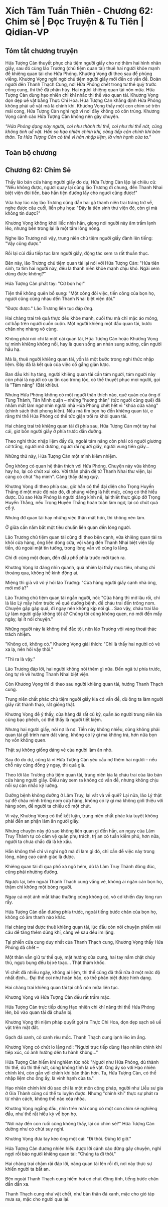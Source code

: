 # Xích Tâm Tuần Thiên - Chương 62: Chim sẻ | Đọc Truyện & Tu Tiên | Qidian-VP



## Tóm tắt chương truyện

Hứa Tượng Càn thuyết phục chủ tiệm người giấy cho nợ thêm hai hình nhân giấy, sau đó cùng lão Trương (chủ tiệm quan tài) thuê hai người khỏe mạnh để khiêng quan tài cho Hứa Phóng. Khương Vọng đi theo sau để phúng viếng. Khương Vọng nghi ngờ chủ tiệm người giấy mới đến có vấn đề. Đoàn người đến Thanh Thạch Cung, nơi Hứa Phóng chết trong tư thế quỳ trước cổng cung, thi thể đã phân hủy. Hai người khiêng quan tài nôn mửa. Hứa Tượng Càn dùng hạo nhiên chi khí nhấc thi thể vào quan tài. Khương Vọng dọn dẹp uế vật bằng Thực Chi Hoa. Hứa Tượng Càn khẳng định Hứa Phóng không phải uế vật mà là chính khí. Khương Vọng thấy một con chim sẻ trên mái cong, Hứa Tượng Càn nghi ngờ vì nơi đây không có côn trùng. Khương Vọng cảnh cáo Hứa Tượng Càn không nên gây chuyện.

_"Hứa Phóng dạng này người, coi như thành thi thể, coi như thi thể nát, cũng không tính uế vật. Hắn so hạo nhiên chính khí, càng tiếp cận chính khí bản thân. Ta Hứa Tượng Càn có thể vì hắn nhập liệm, là vinh hạnh của ta."_


## Toàn bộ chương

## Chương 62: Chim Sẻ

Thấy lão bản cửa hàng người giấy do dự, Hứa Tượng Càn lặp lại chiêu cũ: "Nếu không được, ngươi quay lại cùng lão Trương đi chung, đến Thanh Nhai biệt viện đòi tiền, bảo hắn tiện đường lấy cho ngươi cũng được!"

Vừa hay lúc này lão Trương cũng dẫn hai gã thanh niên trai tráng trở về, nghe được câu cuối, liền phụ họa: "Đây là tiên sinh thư viện đó, còn gì mà không tin được?"

Khương Vọng không khỏi liếc nhìn hắn, giọng nói người này âm trầm lạnh lẽo, nhưng bên trong lại là một tấm lòng nóng.

Nghe lão Trương nói vậy, trung niên chủ tiệm người giấy đành lên tiếng: "Vậy cũng được."

Rồi lại cúi đầu tiếp tục làm người giấy, động tác xem ra rất thuần thục.

Bên này, lão Trương chủ tiệm quan tài lại nói với Hứa Tượng Càn: "Hứa tiên sinh, ta tìm hai người này, đều là thanh niên khỏe mạnh chịu khó. Ngài xem dùng được không?"

Hứa Tượng Càn phất tay: "Cứ bọn họ!"

Tiện thể không quên bổ sung: "Một công đôi việc, tiền công của bọn họ, ngươi cũng cùng nhau đến Thanh Nhai biệt viện đòi."

"Được được." Lão Trương liên tục đáp ứng.

Hai chàng trai trẻ quả thực đều khỏe mạnh, cuối thu mà chỉ mặc áo mỏng, cơ bắp trên người cuồn cuộn. Một người khiêng một đầu quan tài, bước chân nhẹ nhàng vô cùng.

Không phải nói chỉ là một cái quan tài, Hứa Tượng Càn hoặc Khương Vọng tự mình khiêng không nổi, hay là quen sống an nhàn sung sướng, cần người hầu hạ.

Mà là, thuê người khiêng quan tài, vốn là một bước trong nghi thức nhập liệm. Đây đã là kết quả của việc cố gắng giản lược.

Ban đầu khi hạ táng, người khiêng quan tài cần tám người, tám người này còn phải là người có uy tín cao trong tộc, có thể thuyết phục mọi người, gọi là "Tám nâng" (Bát khiêu).

Nhưng Hứa Phóng không có một người thân thích nào, quê quán của ông ở Tùng Thành, Tân Minh quận – những "hương thân" (tức người cùng quê) đã nhắm mắt làm ngơ nhìn người nhà Hứa Phóng chết hết vì "khóa cửa vàng" (chính sách thời phong kiến). Nếu mà tìm bọn họ đến khiêng quan tài, e rằng thi thể Hứa Phóng có thể tức giận trồi ra khỏi quan tài.

Hai chàng trai trẻ khiêng quan tài đi phía sau, Hứa Tượng Càn một tay hai cái, giơ bốn người giấy ở phía trước dẫn đường.

Theo nghi thức nhập liệm đầy đủ, ngoài tám nâng còn phải có người giương cờ trắng, người mở đường, người rải người giấy, người vung tiền giấy...

Những thứ này, Hứa Tượng Càn một mình kiêm nhiệm.

Ông không có quan hệ thân thích với Hứa Phóng. Chuyện này vừa không hay ho, lại có chút xui xẻo. Với thân phận đệ tử Thanh Nhai thư viện, lại càng có chút "hạ mình". Càng thấy đáng quý.

Khương Vọng đi theo phía sau, giờ hắn có thể đại diện cho Trọng Huyền Thắng ở một mức độ nào đó, đi phúng viếng là hết mức, cũng có thể hiểu được. Dù sao Hứa Phóng là người đáng kính nể, lại thiết thực giúp đỡ Trọng Huyền Thắng, nếu Trọng Huyền Thắng hoàn toàn làm ngơ, lại có chút quá cố ý.

Nhưng đỡ quan tài hay những việc thân mật hơn, thì không nên làm.

Ở giữa cần nắm bắt một tiêu chuẩn liên quan đến lòng người.

Lão Trương chủ tiệm quan tài cũng đi theo bên cạnh, vừa khiêng quan tài ra khỏi cửa hàng, ông liền đóng cửa, vội vàng đến Thanh Nhai biệt viện lấy tiền, dù ngoài mặt tin tưởng, trong lòng vẫn vô cùng lo lắng.

Chỉ đi cùng một đoạn, đến đầu phố phía trước mới tách ra.

Khương Vọng lơ đãng nhìn quanh, quả nhiên lại thấy mục tiêu, nhưng chỉ thoáng qua, không hề kinh động ai.

Miệng thì giả vờ vô ý hỏi lão Trương: "Cửa hàng người giấy cạnh nhà ông, mới mở à?"

Lão Trương chủ tiệm quan tài ngẩn người, nói: "Cửa hàng thì mở lâu rồi, chỉ là lão Lý mấy hôm trước về quê dưỡng bệnh, để cháu trai đến trông nom. Chuyện gấp gáp quá, đi ngay nên không kịp nói gì... Sao vậy, cháu trai lão Lý làm người giấy không tốt à? Chúng tôi cũng không quen, nó mới đến mấy ngày, lại ít nói chuyện."

Những người này là không thể đắc tội, nên lão Trương vội vàng thoái thác trách nhiệm.

"Không có, không có." Khương Vọng giải thích: "Chỉ là thấy hai người có vẻ xa lạ, nên hỏi vậy thôi."

"Thì ra là vậy."

Lão Trương đáp lời, hai người không nói thêm gì nữa. Đến ngã tư phía trước, ông tự rẽ về hướng Thanh Nhai biệt viện.

Còn Khương Vọng thì đi theo sau người khiêng quan tài, hướng Thanh Thạch cung.

Trung niên chất phác chủ tiệm người giấy kia có vấn đề, dù ông ta làm người giấy rất thành thạo, rất giống thật.

Khương Vọng để ý thấy, cửa hàng đã rất cũ kỹ, quần áo người trung niên kia cũng bạc phếch, có thể thấy là người tiết kiệm.

Nhưng hai người giấy, nói nợ là nợ. Tiền này không nhiều, cũng không phải quan tài gỗ trinh nam dát vàng, không có lý gì mà không trả, hơn nữa bọn họ vốn không quen.

Thật sự không giống dáng vẻ của người làm ăn nhỏ.

Sau đó do dự, cũng là vì Hứa Tượng Càn yêu cầu nợ thêm hai người – nếu chỗ này cũng đồng ý ngay, thì quá giả.

Theo lời lão Trương chủ tiệm quan tài, trung niên kia là cháu trai của lão bản cửa hàng người giấy. Điều này xem ra không có vấn đề, nhưng không chịu nổi sự cân nhắc kỹ lưỡng.

Dưỡng bệnh không dưỡng ở Lâm Truy, lại vất vả về quê? Lại nữa, lão Lý thật sự để cháu mình trông nom cửa hàng, không có lý gì mà không giới thiệu với hàng xóm, để người ta chiếu cố một chút.

Vì vậy, Khương Vọng có thể kết luận, trung niên chất phác kia tuyệt không phải đến an phận làm ăn người giấy.

Nhưng chuyện này dù sao không liên quan gì đến hắn, an nguy của Lâm Truy Thành tự có cấm vệ quân phụ trách, trị an có tuần kiểm phủ, hơn nữa, người ta chưa chắc đã là kẻ xấu.

Hắn không thể chỉ vì nghi ngờ mà đi làm gì đó, chỉ cần để việc này trong lòng, nâng cao cảnh giác là được.

Khiêng quan tài đi qua phố xá ngõ hẻm, dù là Lâm Truy Thành đông đúc, cũng phải nhường đường.

Ngược lại, bên ngoài Thanh Thạch cung vắng vẻ, không ai ngăn cản bọn họ, thậm chí không một bóng người.

Ngay cả một ánh mắt khác thường cũng không có, vô cớ khiến đáy lòng run rẩy.

Hứa Tượng Càn dẫn đường phía trước, ngoài tiếng bước chân của bọn họ, không có âm thanh nào khác.

Hai chàng trai được thuê khiêng quan tài, lúc đầu còn nói chuyện phiếm vài câu để tăng thêm dũng khí, càng về sau đều im lặng.

Tại phiến cửa cung duy nhất của Thanh Thạch cung, Khương Vọng thấy Hứa Phóng đã chết –

Một thân vẫn giữ tư thế quỳ, mặt hướng cửa cung, hai tay nắm chặt chủy thủ, ngực bụng đều bị xé toạc... Thật thảm khốc.

Vì chết đã nhiều ngày, không ai liệm, thi thể cũng đã thối rữa ở một mức độ nhất định... Đại thể coi như hoàn hảo, có thể phân biệt được hình dạng.

Hai chàng trai khiêng quan tài tại chỗ nôn mửa liên tục.

Khương Vọng và Hứa Tượng Càn đều rất trầm mặc.

Hứa Tượng Càn trực tiếp dùng Hạo nhiên chi khí nâng thi thể Hứa Phóng lên, bỏ vào quan tài đã chuẩn bị.

Khương Vọng thì niệm pháp quyết gọi ra Thực Chi Hoa, dọn dẹp sạch sẽ uế vật trên mặt đất.

Gạch đá xanh, cỏ xanh rêu mốc. Thanh Thạch cung lạnh lẽo im ắng.

Khương Vọng có chút lo lắng nói: "Ngươi trực tiếp dùng Hạo nhiên chính khí tiếp xúc, có ảnh hưởng đến tu hành không..."

Hứa Tượng Càn hiếm khi nghiêm túc nói: "Người như Hứa Phóng, dù thành thi thể, dù thi thể nát, cũng không tính là uế vật. Ông ấy so với Hạo nhiên chính khí, còn gần với chính khí bản thân hơn. Ta, Hứa Tượng Càn, có thể nhập liệm cho ông ấy, là vinh hạnh của ta."

Hạo nhiên chính khí dù sao chỉ là một môn công pháp, người như Liễu sư gia ở Gia Thành cũng có thể tu luyện được. Nhưng "chính khí" thực sự phát ra từ nhân cách, không thể nào xóa nhòa.

Khương Vọng ngẩng đầu, nhìn trên mái cong có một con chim sẻ nghiêng đầu, như thể rất hiếu kỳ về bọn họ.

"Nơi này đến con ruồi cũng không thấy, lại có chim sẻ?" Hứa Tượng Càn dường như có chút suy nghĩ.

Khương Vọng đưa tay kéo ông một cái: "Đi thôi. Đừng lỡ giờ."

Hứa Tượng Càn đương nhiên hiểu được lời cảnh cáo đừng gây chuyện, nghĩ ngợi rồi bảo người khiêng quan tài: "Chúng ta đi thôi."

Hai chàng trai chậm rãi đáp lời, nâng quan tài lên rồi đi, nơi này thực sự khiến người ta bất an.

Bên ngoài Thanh Thạch cung hiếm hoi có chút động tĩnh, tiếng bước chân dần dần xa.

Thanh Thạch cung như vật chết, như bản thân đá xanh, mặc cho gió táp mưa sa, mặc cho người qua lại.